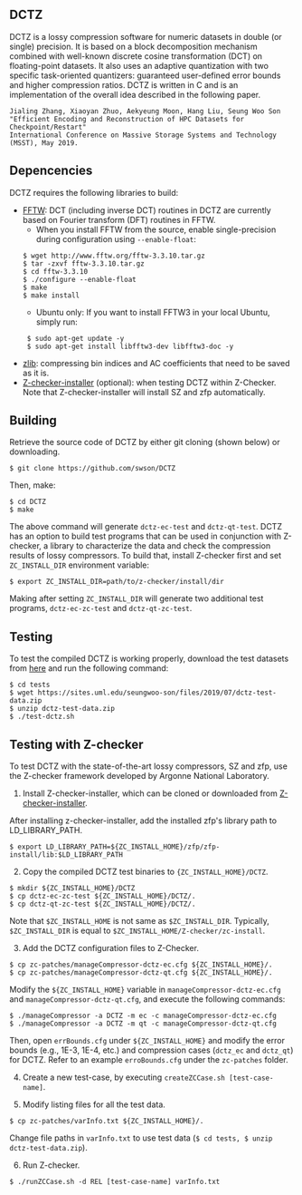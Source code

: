 ## DCTZ

DCTZ is a lossy compression software for numeric datasets in double (or single) precision. It is based on a block decomposition mechanism combined with well-known discrete cosine transformation (DCT) on floating-point datasets. It also uses an adaptive quantization with two specific task-oriented quantizers: guaranteed user-defined error bounds and higher compression ratios. DCTZ is written in C and is an implementation of the overall idea described in the following paper.

````
Jialing Zhang, Xiaoyan Zhuo, Aekyeung Moon, Hang Liu, Seung Woo Son
"Efficient Encoding and Reconstruction of HPC Datasets for Checkpoint/Restart"
International Conference on Massive Storage Systems and Technology (MSST), May 2019.
````

## Depencencies

DCTZ requires the following libraries to build:
- [FFTW](http://www.fftw.org/): DCT (including inverse DCT) routines in DCTZ are currently based on Fourier transform (DFT) routines in FFTW.
  - When you install FFTW from the source, enable single-precision during configuration using `--enable-float`:
  ````
  $ wget http://www.fftw.org/fftw-3.3.10.tar.gz
  $ tar -zxvf fftw-3.3.10.tar.gz
  $ cd fftw-3.3.10
  $ ./configure --enable-float
  $ make
  $ make install
  ````
  - Ubuntu only:  If you want to install FFTW3 in your local Ubuntu, simply run:
  ````
   $ sudo apt-get update -y
   $ sudo apt-get install libfftw3-dev libfftw3-doc -y
  ````
- [zlib](https://www.zlib.net/): compressing bin indices and AC coefficients that need to be saved as it is.
- [Z-checker-installer](https://github.com/CODARcode/z-checker-installer) (optional): when testing DCTZ within Z-Checker. Note that Z-checker-installer will install SZ and zfp automatically. 

## Building 
Retrieve the source code of DCTZ by either git cloning (shown below) or downloading.
````
$ git clone https://github.com/swson/DCTZ
````

Then, make:
```
$ cd DCTZ
$ make
```

The above command will generate `dctz-ec-test` and `dctz-qt-test`. DCTZ has an option to build test programs that can be used in conjunction with Z-checker, a library to characterize the data and check the compression results of lossy compressors. To build that, install Z-checker first and set `ZC_INSTALL_DIR` environment variable:
````
$ export ZC_INSTALL_DIR=path/to/z-checker/install/dir
````

Making after setting `ZC_INSTALL_DIR` will generate two additional test programs, `dctz-ec-zc-test` and `dctz-qt-zc-test`. 

## Testing

To test the compiled DCTZ is working properly, download the test datasets from [here](https://sites.uml.edu/seungwoo-son/files/2019/07/dctz-test-data.zip) and run the following command:
````
$ cd tests
$ wget https://sites.uml.edu/seungwoo-son/files/2019/07/dctz-test-data.zip
$ unzip dctz-test-data.zip
$ ./test-dctz.sh
````

## Testing with Z-checker
To test DCTZ with the state-of-the-art lossy compressors, SZ and zfp, use the Z-checker framework developed by Argonne National Laboratory.
1. Install Z-checker-installer, which can be cloned or downloaded from
[Z-checker-installer](http://github.com/CODARcode/z-checker-installer).

After installing z-checker-installer, add the installed zfp's library path to LD_LIBRARY_PATH.
```
$ export LD_LIBRARY_PATH=${ZC_INSTALL_HOME}/zfp/zfp-install/lib:$LD_LIBRARY_PATH
```

2. Copy the compiled DCTZ test binaries to `{ZC_INSTALL_HOME}/DCTZ`.
```
$ mkdir ${ZC_INSTALL_HOME}/DCTZ
$ cp dctz-ec-zc-test ${ZC_INSTALL_HOME}/DCTZ/.
$ cp dctz-qt-zc-test ${ZC_INSTALL_HOME}/DCTZ/.
```

Note that `$ZC_INSTALL_HOME` is not same as `$ZC_INSTALL_DIR`. Typically, `$ZC_INSTALL_DIR` is equal to `$ZC_INSTALL_HOME/Z-checker/zc-install`.

3. Add the DCTZ configuration files to Z-Checker.
```
$ cp zc-patches/manageCompressor-dctz-ec.cfg ${ZC_INSTALL_HOME}/.
$ cp zc-patches/manageCompressor-dctz-qt.cfg ${ZC_INSTALL_HOME}/.
```

Modify the `${ZC_INSTALL_HOME}` variable in `manageCompressor-dctz-ec.cfg` and `manageCompressor-dctz-qt.cfg`, and execute the following commands:
```
$ ./manageCompressor -a DCTZ -m ec -c manageCompressor-dctz-ec.cfg
$ ./manageCompressor -a DCTZ -m qt -c manageCompressor-dctz-qt.cfg
```

Then, open `errBounds.cfg` under `${ZC_INSTALL_HOME}` and modify the error bounds (e.g., 1E-3, 1E-4, etc.) and compression cases (`dctz_ec` and `dctz_qt`) for DCTZ. Refer to an example `erroBounds.cfg` under the `zc-patches` folder.


4. Create a new test-case, by executing `createZCCase.sh [test-case-name]`.


5. Modify listing files for all the test data.
```
$ cp zc-patches/varInfo.txt ${ZC_INSTALL_HOME}/.
```

Change file paths in `varInfo.txt` to use test data (`$ cd tests, $ unzip dctz-test-data.zip`).


6. Run Z-checker.
```
$ ./runZCCase.sh -d REL [test-case-name] varInfo.txt
```

